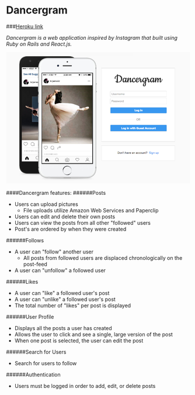 # Dancergram

###[Heroku link](http://dancergram.herokuapp.com)

*Dancergram is a web application inspired by Instagram that built using Ruby on Rails and React.js.*

![Dancergram](/app/assets/images/pict_dancergram.png)


####Dancergram features:
######Posts
  * Users can upload pictures
    * File uploads utilize Amazon Web Services and Paperclip
  * Users can edit and delete their own posts
  * Users can view the posts from all other "followed" users
  * Post's are ordered by when they were created

######Follows
  * A user can "follow" another user
    * All posts from followed users are displaced chronologically on the post-feed
  * A user can "unfollow" a followed user

######Likes
  * A user can "like" a followed user's post
  * A user can "unlike" a followed user's post
  * The total number of "likes" per post is displayed

######User Profile
  * Displays all the posts a user has created
  * Allows the user to click and see a single, large version of the post
  * When one post is selected, the user can edit the post

######Search for Users
  * Search for users to follow

######Authentication
  * Users must be logged in order to add, edit, or delete posts
